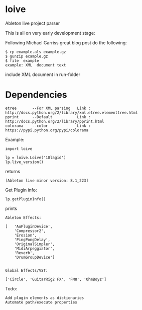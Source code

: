 loive
=====

Ableton live project parser

This is all on very early development stage:

Following Michael Garriss great blog post do the following:

	$ cp example.als example.gz
	$ gunzip example.gz
	$ file	example
	example: XML  document text

include XML document in run-folder

Dependencies
===========

	etree		--For XML parsing	Link : http://docs.python.org/2/library/xml.etree.elementtree.html
	pprint		--Default			Link : http://docs.python.org/2/library/pprint.html 
	colorama	--color				Link : https://pypi.python.org/pypi/colorama


Example:

	import loive

	lp = loive.Loive('18lagid')
	lp.live_version()


returns
		
	[Ableton live minor version: 8.1_223]


Get Plugin info:

	lp.getPluginInfo()

prints

	Ableton Effects: 

	[   'AuPluginDevice',
    	'Compressor2',
    	'Erosion',
    	'PingPongDelay',
    	'OriginalSimpler',
    	'MidiArpeggiator',
    	'Reverb',
    	'DrumGroupDevice']


	Global Effects/VST: 

	['Circle', 'GuitarRig2 FX', 'FM8', 'OhmBoyz']



Todo:
	
	Add plugin elements as dictionaries
	Automate path/execute properties
